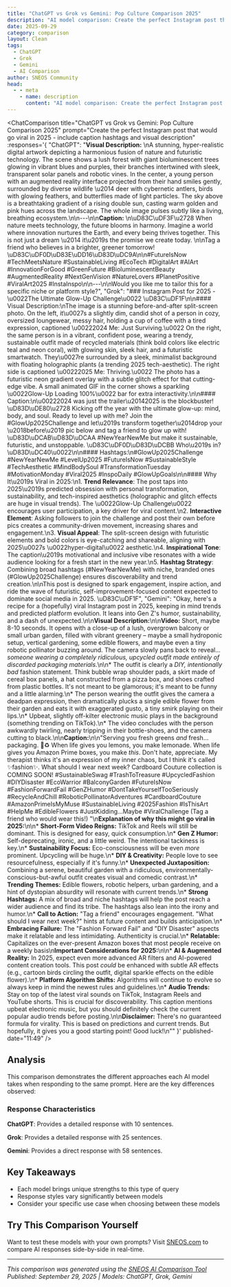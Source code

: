 ```yaml
---
title: "ChatGPT vs Grok vs Gemini: Pop Culture Comparison 2025"
description: "AI model comparison: Create the perfect Instagram post that would go viral in 2025 - include caption hashtags and visual ..."
date: 2025-09-29
category: comparison
layout: Clean
tags:
  - ChatGPT
  - Grok
  - Gemini
  - AI Comparison
author: SNEOS Community
head:
  - - meta
    - name: description
      content: "AI model comparison: Create the perfect Instagram post that would go viral in 2025 - include caption hashtags and visual description..."
---
```


<ChatComparison
  title="ChatGPT vs Grok vs Gemini: Pop Culture Comparison 2025"
  prompt="Create the perfect Instagram post that would go viral in 2025 - include caption hashtags and visual description"
  :responses='{
    "ChatGPT": "**Visual Description:**  \nA stunning, hyper-realistic digital artwork depicting a harmonious fusion of nature and futuristic technology. The scene shows a lush forest with giant bioluminescent trees glowing in vibrant blues and purples, their branches intertwined with sleek, transparent solar panels and robotic vines. In the center, a young person with an augmented reality interface projected from their hand smiles gently, surrounded by diverse wildlife \u2014 deer with cybernetic antlers, birds with glowing feathers, and butterflies made of light particles. The sky above is a breathtaking gradient of a rising double sun, casting warm golden and pink hues across the landscape. The whole image pulses subtly like a living, breathing ecosystem.\n\n---\n\n**Caption:**  \n\uD83C\uDF3F\u2728 When nature meets technology, the future blooms in harmony. Imagine a world where innovation nurtures the Earth, and every being thrives together. This is not just a dream \u2014 it\u2019s the promise we create today.  \n\nTag a friend who believes in a brighter, greener tomorrow! \uD83C\uDF0D\uD83E\uDD16\uD83D\uDC9A\n\n#FutureIsNow #TechMeetsNature #SustainableLiving #EcoTech #DigitalArt #AIArt #InnovationForGood #GreenFuture #BioluminescentBeauty #AugmentedReality #NextGenVision #NatureLovers #PlanetPositive #ViralArt2025 #InstaInspo\n\n---\n\nWould you like me to tailor this for a specific niche or platform style?",
    "Grok": "### Instagram Post for 2025 - \u0022The Ultimate Glow-Up Challenge\u0022 \uD83C\uDF1F\n\n#### Visual Description:\nThe image is a stunning before-and-after split-screen photo. On the left, it\u0027s a slightly dim, candid shot of a person in cozy, oversized loungewear, messy hair, holding a cup of coffee with a tired expression, captioned \u00222024 Me: Just Surviving.\u0022 On the right, the same person is in a vibrant, confident pose, wearing a trendy, sustainable outfit made of recycled materials (think bold colors like electric teal and neon coral), with glowing skin, sleek hair, and a futuristic smartwatch. They\u0027re surrounded by a sleek, minimalist background with floating holographic plants (a trending 2025 tech-aesthetic). The right side is captioned \u00222025 Me: Thriving.\u0022 The photo has a futuristic neon gradient overlay with a subtle glitch effect for that cutting-edge vibe. A small animated GIF in the corner shows a sparkling \u0022Glow-Up Loading 100%\u0022 bar for extra interactivity.\n\n#### Caption:\n\u00222024 was just the trailer\u20142025 is the blockbuster! \uD83D\uDE80\u2728 Kicking off the year with the ultimate glow-up: mind, body, and soul. Ready to level up with me? Join the #GlowUp2025Challenge and let\u2019s transform together\u2014drop your \u2018before\u2019 pic below and tag a friend to glow up with! \uD83D\uDCAB\uD83D\uDCAA #NewYearNewMe but make it sustainable, futuristic, and unstoppable. \uD83C\uDF0D\uD83D\uDCBB Who\u2019s in? \uD83D\uDC40\u0022\n\n#### Hashtags:\n#GlowUp2025Challenge #NewYearNewMe #LevelUp2025 #FutureIsNow #SustainableStyle #TechAesthetic #MindBodySoul #TransformationTuesday #MotivationMonday #Viral2025 #InspoDaily #GlowUpGoals\n\n#### Why It\u2019s Viral in 2025:\n1. **Trend Relevance**: The post taps into 2025\u2019s predicted obsession with personal transformation, sustainability, and tech-inspired aesthetics (holographic and glitch effects are huge in visual trends). The \u0022Glow-Up Challenge\u0022 encourages user participation, a key driver for viral content.\n2. **Interactive Element**: Asking followers to join the challenge and post their own before pics creates a community-driven movement, increasing shares and engagement.\n3. **Visual Appeal**: The split-screen design with futuristic elements and bold colors is eye-catching and shareable, aligning with 2025\u0027s \u0022hyper-digital\u0022 aesthetic.\n4. **Inspirational Tone**: The caption\u2019s motivational and inclusive vibe resonates with a wide audience looking for a fresh start in the new year.\n5. **Hashtag Strategy**: Combining broad hashtags (#NewYearNewMe) with niche, branded ones (#GlowUp2025Challenge) ensures discoverability and trend creation.\n\nThis post is designed to spark engagement, inspire action, and ride the wave of futuristic, self-improvement-focused content expected to dominate social media in 2025. \uD83C\uDF1F",
    "Gemini": "Okay, here's a recipe for a (hopefully) viral Instagram post in 2025, keeping in mind trends and predicted platform evolution.  It leans into Gen Z's humor, sustainability, and a dash of unexpected.\n\n**Visual Description:**\n\n**Video:** Short, maybe 8-10 seconds.  It opens with a close-up of a lush, overgrown balcony or small urban garden, filled with vibrant greenery – maybe a small hydroponic setup, vertical gardening, some edible flowers, and maybe even a tiny robotic pollinator buzzing around.  The camera slowly pans back to reveal... *someone wearing a completely ridiculous, upcycled outfit made entirely of discarded packaging materials.*\n\n*   The outfit is clearly a *DIY, intentionally bad* fashion statement. Think bubble wrap shoulder pads, a skirt made of cereal box panels, a hat constructed from a pizza box, and shoes crafted from plastic bottles. It's not meant to be glamorous; it's meant to be funny and a little alarming.\n*   The person wearing the outfit gives the camera a deadpan expression, then dramatically plucks a single edible flower from their garden and eats it with exaggerated gusto, a tiny smirk playing on their lips.\n*   Upbeat, slightly off-kilter electronic music plays in the background (something trending on TikTok).\n*   The video concludes with the person awkwardly twirling, nearly tripping in their bottle-shoes, and the camera cutting to black.\n\n**Caption:**\n\n\"Serving you fresh greens *and* fresh... packaging.  🌱♻️  When life gives you lemons, you make lemonade. When life gives you Amazon Prime boxes, you make *this*.  Don't hate, appreciate. My therapist thinks it's an expression of my inner chaos, but I think it's called ✨fashion✨. What should I wear next week? Cardboard Couture collection is COMING SOON! #SustainableSwag #TrashToTreasure #UpcycledFashion #DIYDisaster #EcoWarrior #BalconyGarden #FutureIsNow #FashionForwardFail #GenZHumor #DontTakeYourselfTooSeriously #RecycleAndChill #RoboticPollinatorAdventures #CardboardCouture #AmazonPrimeIsMyMuse #SustainableLiving #2025Fashion #IsThisArt #HelpMe #EdibleFlowers #JustKidding...Maybe #ViralChallenge (Tag a friend who would wear this!) \"\n**Explanation of why this might go viral in 2025:**\n\n*   **Short-Form Video Reigns:**  TikTok and Reels will still be dominant. This is designed for easy, quick consumption.\n*   **Gen Z Humor:**  Self-deprecating, ironic, and a little weird.  The intentional tackiness is key.\n*   **Sustainability Focus:**  Eco-consciousness will be even *more* prominent.  Upcycling will be huge.\n*   **DIY & Creativity:**  People love to see resourcefulness, especially if it's funny.\n*   **Unexpected Juxtaposition:**  Combining a serene, beautiful garden with a ridiculous, environmentally-conscious-but-awful outfit creates visual and comedic contrast.\n*   **Trending Themes:**  Edible flowers, robotic helpers, urban gardening, and a hint of dystopian absurdity will resonate with current trends.\n*   **Strong Hashtags:**  A mix of broad and niche hashtags will help the post reach a wider audience and find its tribe. The hashtags also lean into the irony and humor.\n*   **Call to Action:**  \"Tag a friend\" encourages engagement. \"What should I wear next week?\" hints at future content and builds anticipation.\n*   **Embracing Failure:**  The \"Fashion Forward Fail\" and \"DIY Disaster\" aspects make it relatable and less intimidating. Authenticity is crucial.\n*   **Relatable:** Capitalizes on the ever-present Amazon boxes that most people receive on a weekly basis\n**Important Considerations for 2025:**\n\n*   **AI & Augmented Reality:**  In 2025, expect even more advanced AR filters and AI-powered content creation tools. This post *could* be enhanced with subtle AR effects (e.g., cartoon birds circling the outfit, digital sparkle effects on the edible flower).\n*   **Platform Algorithm Shifts:** Algorithms will continue to evolve so always keep in mind the newest rules and guidelines.\n*   **Audio Trends:** Stay on top of the latest viral sounds on TikTok, Instagram Reels and YouTube shorts. This is crucial for discoverability. This caption mentions upbeat electronic music, but you should definitely check the current popular audio trends before posting.\n\n**Disclaimer:**  There's no guaranteed formula for virality. This is based on predictions and current trends. But hopefully, it gives you a good starting point! Good luck!\n""
  }'
  published-date="11:49"
/>

## Analysis

This comparison demonstrates the different approaches each AI model takes when responding to the same prompt. Here are the key differences observed:

### Response Characteristics

**ChatGPT**: Provides a detailed response with 10 sentences. 

**Grok**: Provides a detailed response with 25 sentences. 

**Gemini**: Provides a direct response with 58 sentences. 

## Key Takeaways

- Each model brings unique strengths to this type of query
- Response styles vary significantly between models
- Consider your specific use case when choosing between these models

## Try This Comparison Yourself

Want to test these models with your own prompts? Visit [SNEOS.com](https://sneos.com) to compare AI responses side-by-side in real-time.

---

*This comparison was generated using the [SNEOS AI Comparison Tool](https://sneos.com)*
*Published: September 29, 2025 | Models: ChatGPT, Grok, Gemini*

